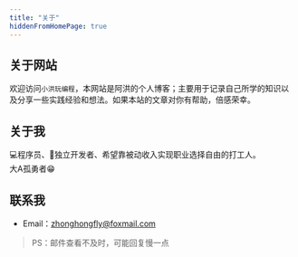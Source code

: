 ```yaml
---
title: "关于"
hiddenFromHomePage: true
---
```

## 关于网站
欢迎访问`小洪玩编程`，本网站是阿洪的个人博客；主要用于记录自己所学的知识以及分享一些实践经验和想法。如果本站的文章对你有帮助，倍感荣幸。
## 关于我
💻程序员、🍑独立开发者、希望靠被动收入实现职业选择自由的打工人。
<br/>
大A孤勇者😁
## 联系我
- Email：<a href=mailto:zhonghongfly@foxmail.com>zhonghongfly@foxmail.com</a>
> PS：邮件查看不及时，可能回复慢一点
